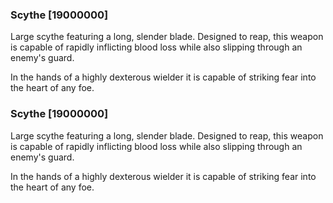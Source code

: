 ### Scythe [19000000]

Large scythe featuring a long, slender blade. Designed to reap, this weapon is capable of rapidly inflicting blood loss while also slipping through an enemy's guard.

In the hands of a highly dexterous wielder it is capable of striking fear into the heart of any foe.### Scythe [19000000]

Large scythe featuring a long, slender blade. Designed to reap, this weapon is capable of rapidly inflicting blood loss while also slipping through an enemy's guard.

In the hands of a highly dexterous wielder it is capable of striking fear into the heart of any foe.